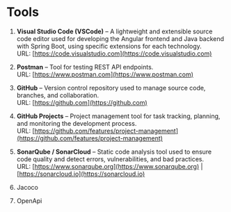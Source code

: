 # Tools

1. **Visual Studio Code (VSCode)** – A lightweight and extensible source code editor used for developing the Angular frontend and Java backend with Spring Boot, using specific extensions for each technology.  
   URL: [https://code.visualstudio.com](https://code.visualstudio.com)

2. **Postman** – Tool for testing REST API endpoints.  
   URL: [https://www.postman.com](https://www.postman.com)

3. **GitHub** – Version control repository used to manage source code, branches, and collaboration.  
   URL: [https://github.com](https://github.com)

4. **GitHub Projects** – Project management tool for task tracking, planning, and monitoring the development process.  
   URL: [https://github.com/features/project-management](https://github.com/features/project-management)

5. **SonarQube / SonarCloud** – Static code analysis tool used to ensure code quality and detect errors, vulnerabilities, and bad practices.  
   URL: [https://www.sonarqube.org](https://www.sonarqube.org) | [https://sonarcloud.io](https://sonarcloud.io)
6. Jacoco
7. OpenApi
